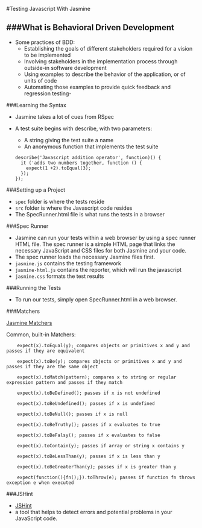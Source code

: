 #Testing Javascript With Jasmine


###What is Behavioral Driven Development
- 
- Some practices of BDD:
  - Establishing the goals of different stakeholders required for a vision to be implemented
  - Involving stakeholders in the implementation process through outside-in software development
  - Using examples to describe the behavior of the application, or of units of code
  - Automating those examples to provide quick feedback and regression testing- 

###Learning the Syntax
- Jasmine takes a lot of cues from RSpec 
- A test suite begins with describe, with two parameters:
  - A string giving the test suite a name
  - An anonymous function that implements the test suite  
  

  ```
  describe('Javascript addition operator', function)() {
    it ('adds two numbers together, function () {
      expect(1 +2).toEqual(3);
    });
  });
  ```

###Setting up a Project
- ```spec``` folder is where the tests reside
- ```src``` folder is where the Javascript code resides
- The SpecRunner.html file is what runs the tests in a browser

###Spec Runner
- Jasmine can run your tests within a web browser by using a spec runner HTML file. The spec runner is a simple HTML page that links the necessary JavaScript and CSS files for both Jasmine and your code.
- The spec runner loads the necessary Jasmine files first.
- ```jasmine.js``` contains the testing framework
- ```jasmine-html.js``` contains the reporter, which will run the javascript
- ```jasmine.css``` formats the test results

###Running the Tests
- To run our tests, simply open SpecRunner.html in a web browser. 


###Matchers

[Jasmine Matchers](https://github.com/pivotal/jasmine/wiki/Matchers)

  Common, built-in Matchers:
  
```
    expect(x).toEqual(y); compares objects or primitives x and y and passes if they are equivalent
    
    expect(x).toBe(y); compares objects or primitives x and y and passes if they are the same object
    
    expect(x).toMatch(pattern); compares x to string or regular expression pattern and passes if they match
    
    expect(x).toBeDefined(); passes if x is not undefined
    
    expect(x).toBeUndefined(); passes if x is undefined
    
    expect(x).toBeNull(); passes if x is null
    
    expect(x).toBeTruthy(); passes if x evaluates to true
    
    expect(x).toBeFalsy(); passes if x evaluates to false
    
    expect(x).toContain(y); passes if array or string x contains y
    
    expect(x).toBeLessThan(y); passes if x is less than y
    
    expect(x).toBeGreaterThan(y); passes if x is greater than y
    
    expect(function(){fn();}).toThrow(e); passes if function fn throws exception e when executed
```

###JSHint
- [JSHint](http://www.jshint.com/)
- a tool that helps to detect errors and potential problems in your JavaScript code.

